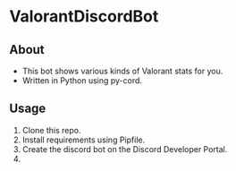 # ValorantDiscordBot

## About

- This bot shows various kinds of Valorant stats for you.
- Written in Python using py-cord.

## Usage

1. Clone this repo.
2. Install requirements using Pipfile.
3. Create the discord bot on the Discord Developer Portal.
4. 